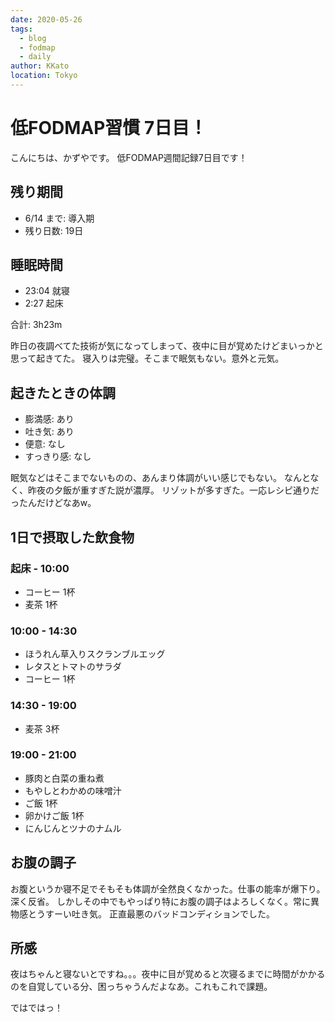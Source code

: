 ```yaml
---
date: 2020-05-26
tags:
  - blog
  - fodmap
  - daily
author: KKato
location: Tokyo
---
```


# 低FODMAP習慣 7日目！

こんにちは、かずやです。
低FODMAP週間記録7日目です！

## 残り期間

- 6/14 まで: 導入期
- 残り日数: 19日

## 睡眠時間

- 23:04 就寝
- 2:27 起床

合計: 3h23m

昨日の夜調べてた技術が気になってしまって、夜中に目が覚めたけどまいっかと思って起きてた。
寝入りは完璧。そこまで眠気もない。意外と元気。

## 起きたときの体調

- 膨満感: あり
- 吐き気: あり
- 便意: なし
- すっきり感: なし

眠気などはそこまでないものの、あんまり体調がいい感じでもない。
なんとなく、昨夜の夕飯が重すぎた説が濃厚。
リゾットが多すぎた。一応レシピ通りだったんだけどなあw。

## 1日で摂取した飲食物

### 起床 - 10:00

- コーヒー 1杯
- 麦茶 1杯

### 10:00 - 14:30

- ほうれん草入りスクランブルエッグ
- レタスとトマトのサラダ
- コーヒー 1杯

### 14:30 - 19:00

- 麦茶 3杯

### 19:00 - 21:00

- 豚肉と白菜の重ね煮
- もやしとわかめの味噌汁
- ご飯 1杯
- 卵かけご飯 1杯
- にんじんとツナのナムル

## お腹の調子

お腹というか寝不足でそもそも体調が全然良くなかった。仕事の能率が爆下り。深く反省。
しかしその中でもやっぱり特にお腹の調子はよろしくなく。常に異物感とうすーい吐き気。
正直最悪のバッドコンディションでした。

## 所感

夜はちゃんと寝ないとですね。。。夜中に目が覚めると次寝るまでに時間がかかるのを自覚している分、困っちゃうんだよなあ。これもこれで課題。

ではではっ！
